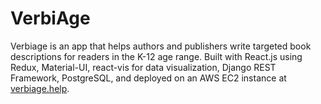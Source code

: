 # VerbiAge

Verbiage is an app that helps authors and publishers write targeted book descriptions for readers in the K-12 age range. Built with React.js using Redux, Material-UI, react-vis for data visualization, Django REST Framework, PostgreSQL, and deployed on an AWS EC2 instance at [verbiage.help](verbiage.help).

